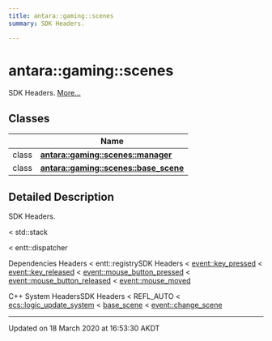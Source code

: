 ```yaml
---
title: antara::gaming::scenes
summary: SDK Headers.  

---
```


# antara::gaming::scenes




SDK Headers.  [More...](#detailed-description)






## Classes

|                | Name           |
| -------------- | -------------- |
| class | **[antara::gaming::scenes::manager](Classes/classantara_1_1gaming_1_1scenes_1_1manager.md)**  |
| class | **[antara::gaming::scenes::base_scene](Classes/classantara_1_1gaming_1_1scenes_1_1base__scene.md)**  |






## Detailed Description

SDK Headers. 

























< std::stack

< entt::dispatcher

Dependencies Headers < entt::registrySDK Headers < [event::key_pressed](Classes/structantara_1_1gaming_1_1event_1_1key__pressed.md) < [event::key_released](Classes/structantara_1_1gaming_1_1event_1_1key__released.md) < [event::mouse_button_pressed](Classes/structantara_1_1gaming_1_1event_1_1mouse__button__pressed.md) < [event::mouse_button_released](Classes/structantara_1_1gaming_1_1event_1_1mouse__button__released.md) < [event::mouse_moved](Classes/structantara_1_1gaming_1_1event_1_1mouse__moved.md)

C++ System HeadersSDK Headers < REFL_AUTO < [ecs::logic_update_system](Namespaces/namespaceantara_1_1gaming_1_1ecs.md#typedef-logic_update_system) < [base_scene](Classes/classantara_1_1gaming_1_1scenes_1_1base__scene.md) < [event::change_scene](Classes/structantara_1_1gaming_1_1event_1_1change__scene.md)








-------------------------------

Updated on 18 March 2020 at 16:53:30 AKDT
